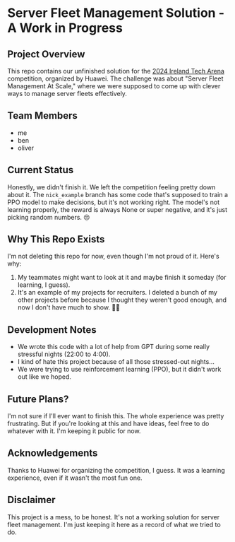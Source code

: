 # Server Fleet Management Solution - A Work in Progress

## Project Overview
This repo contains our unfinished solution for the [2024 Ireland Tech Arena](https://huawei.agorize.com/en/challenges/irelandrc2024/pages/leaderboard?lang=en) competition, organized by Huawei. The challenge was about "Server Fleet Management At Scale," where we were supposed to come up with clever ways to manage server fleets effectively.

## Team Members
- me
- ben
- oliver

## Current Status
Honestly, we didn't finish it. We left the competition feeling pretty down about it. The `nick_example` branch has some code that's supposed to train a PPO model to make decisions, but it's not working right. The model's not learning properly, the reward is always None or super negative, and it's just picking random numbers. 😒

## Why This Repo Exists
I'm not deleting this repo for now, even though I'm not proud of it. Here's why:
1. My teammates might want to look at it and maybe finish it someday (for learning, I guess).
2. It's an example of my projects for recruiters. I deleted a bunch of my other projects before because I thought they weren't good enough, and now I don't have much to show. 🤦‍♂️

## Development Notes
- We wrote this code with a lot of help from GPT during some really stressful nights (22:00 to 4:00).
- I kind of hate this project because of all those stressed-out nights...
- We were trying to use reinforcement learning (PPO), but it didn't work out like we hoped.

## Future Plans?
I'm not sure if I'll ever want to finish this. The whole experience was pretty frustrating. But if you're looking at this and have ideas, feel free to do whatever with it. I'm keeping it public for now.

## Acknowledgements
Thanks to Huawei for organizing the competition, I guess. It was a learning experience, even if it wasn't the most fun one.

## Disclaimer
This project is a mess, to be honest. It's not a working solution for server fleet management. I'm just keeping it here as a record of what we tried to do.
